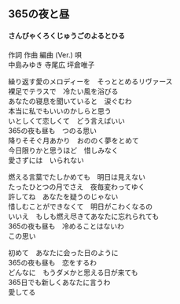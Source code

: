 ## 365の夜と昼
#### さんびゃくろくじゅうごのよるとひる

作詞  作曲  編曲 (Ver.)   唄   
中島みゆき   寺尾広     坪倉唯子   
   
   
   
繰り返す愛のメロディーを　そっととめるリヴァース   
裸足でテラスで　冷たい風を浴びる   
あなたの寝息を聞いていると　涙ぐむわ   
本当に私でもいいのかしらと思う   
いとしくて恋しくて　どう言えばいい   
365の夜も昼も　つのる思い   
降りそそぐ月あかり　おののく夢をとめて   
今日限りかと思うほど　惜しみなく   
愛さずには　いられない   
   
燃える言葉でたしかめても　明日は見えない   
たったひとつの月でさえ　夜毎変わってゆく   
許してね　あなたを疑うのじゃない   
惜しむことができなくて　明日がこわくなるの   
いいえ　もしも燃え尽きてあなたに忘れられても   
365の夜も昼も　冷めることはないわ   
この思い   
   
初めて　あなたに会った日のように   
365の夜も昼も　恋をするわ   
どんなに　もうダメかと思える日が来ても   
365日でも新しくあなたに言うわ   
愛してる   